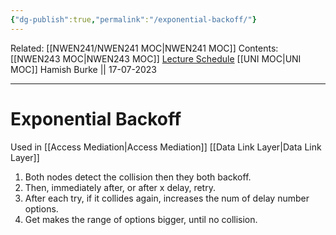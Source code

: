 ```yaml
---
{"dg-publish":true,"permalink":"/exponential-backoff/"}
---
```


Related: [[NWEN241/NWEN241 MOC\|NWEN241 MOC]]
Contents: [[NWEN243 MOC\|NWEN243 MOC]]
[Lecture Schedule](https://ecs.wgtn.ac.nz/Courses/NWEN243_2023T2/LectureSchedule)
[[UNI MOC\|UNI MOC]]
Hamish Burke || 17-07-2023
***

# Exponential Backoff

Used in [[Access Mediation\|Access Mediation]]
[[Data Link Layer\|Data Link Layer]]


1. Both nodes detect the collision then they both backoff.
2. Then, immediately after, or after x delay, retry.
3. After each try, if it collides again, increases the num of delay number options.
4. Get makes the range of options bigger, until no collision.